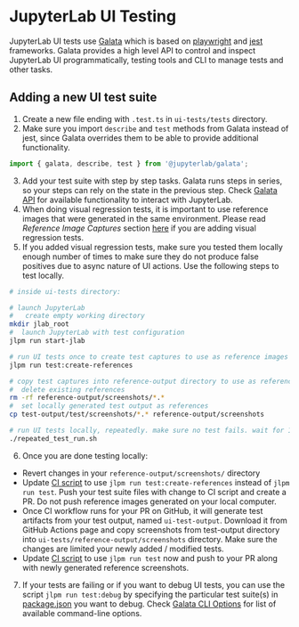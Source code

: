 # JupyterLab UI Testing

JupyterLab UI tests use [Galata](https://github.com/jupyterlab/galata) which is based on [playwright](https://github.com/microsoft/playwright) and [jest](https://github.com/facebook/jest) frameworks. Galata provides a high level API to control and inspect JupyterLab UI programmatically, testing tools and CLI to manage tests and other tasks.

## Adding a new UI test suite

1. Create a new file ending with `.test.ts` in `ui-tests/tests` directory.
2. Make sure you import `describe` and `test` methods from Galata instead of jest, since Galata overrides them to be able to provide additional functionality.

```ts
import { galata, describe, test } from '@jupyterlab/galata';
```

3. Add your test suite with step by step tasks. Galata runs steps in series, so your steps can rely on the state in the previous step. Check [Galata API](https://github.com/jupyterlab/galata/blob/main/packages/galata/src/galata.ts) for available functionality to interact with JupyterLab.
4. When doing visual regression tests, it is important to use reference images that were generated in the same environment. Please read _Reference Image Captures_ section [here](https://github.com/jupyterlab/galata#reference-image-captures) if you are adding visual regression tests.
5. If you added visual regression tests, make sure you tested them locally enough number of times to make sure they do not produce false positives due to async nature of UI actions. Use the following steps to test locally.

```bash
# inside ui-tests directory:

# launch JupyterLab
#   create empty working directory
mkdir jlab_root
#  launch JupyterLab with test configuration
jlpm run start-jlab

# run UI tests once to create test captures to use as reference images
jlpm run test:create-references

# copy test captures into reference-output directory to use as references
#  delete existing references
rm -rf reference-output/screenshots/*.*
#  set locally generated test output as references
cp test-output/test/screenshots/*.* reference-output/screenshots

# run UI tests locally, repeatedly. make sure no test fails. wait for 10-20 successful repeats
./repeated_test_run.sh
```

6. Once you are done testing locally:

- Revert changes in your `reference-output/screenshots/` directory
- Update [CI script](../.github/workflows/ui-tests.yml) to use `jlpm run test:create-references` instead of `jlpm run test`. Push your test suite files with change to CI script and create a PR. Do not push reference images generated on your local computer.
- Once CI workflow runs for your PR on GitHub, it will generate test artifacts from your test output, named `ui-test-output`. Download it from GitHub Actions page and copy screenshots from test-output directory into `ui-tests/reference-output/screenshots` directory. Make sure the changes are limited your newly added / modified tests.
- Update [CI script](../.github/workflows/ui-tests.yml) to use `jlpm run test` now and push to your PR along with newly generated reference screenshots.

7. If your tests are failing or if you want to debug UI tests, you can use the script `jlpm run test:debug` by specifying the particular test suite(s) in [package.json](package.json) you want to debug. Check [Galata CLI Options](https://github.com/jupyterlab/galata#command-line-options) for list of available command-line options.
